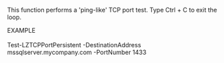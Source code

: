 This function performs a 'ping-like' TCP port test. Type Ctrl + C to exit the loop.  

EXAMPLE  \
\
    Test-LZTCPPortPersistent -DestinationAddress mssqlserver.mycompany.com -PortNumber 1433
